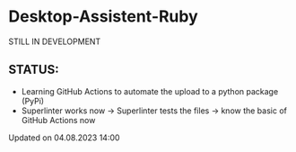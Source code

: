 # Desktop-Assistent-Ruby

STILL IN DEVELOPMENT

## STATUS: 
- Learning GitHub Actions to automate the upload to a python package (PyPi) 
- Superlinter works now
    -> Superlinter tests the files
    -> know the basic of GitHub Actions now

Updated on 04.08.2023 14:00 

